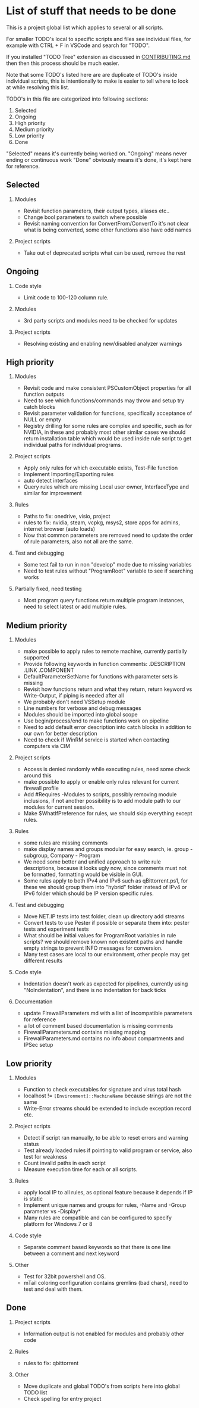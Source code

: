 
# List of stuff that needs to be done

This is a project global list which applies to several or all scripts.

For smaller TODO's local to specific scripts and files see individual files, for example with
CTRL + F in VSCode and search for "TODO".

If you installed "TODO Tree" extension as discussed in
[CONTRIBUTING.md](https://github.com/metablaster/WindowsFirewallRuleset/blob/develop/CONTRIBUTING.md)
then then this process should be much easier.

Note that some TODO's listed here are are duplicate of TODO's inside individual scripts, this is
intentionally to make is easier to tell where to look at while resolving this list.

TODO's in this file are categorized into following sections:

1. Selected
2. Ongoing
3. High priority
4. Medium priority
5. Low priority
6. Done

"Selected" means it's currently being worked on.
"Ongoing" means never ending or continuous work
"Done" obviously means it's done, it's kept here for reference.

## Selected

1. Modules

    - Revisit function parameters, their output types, aliases etc..
    - Change bool parameters to switch where possible
    - Revisit naming convention for ConvertFrom/ConvertTo it's not clear what is being converted,
    some other functions also have odd names

2. Project scripts

    - Take out of deprecated scripts what can be used, remove the rest

## Ongoing

1. Code style

    - Limit code to 100-120 column rule.

2. Modules

    - 3rd party scripts and modules need to be checked for updates

3. Project scripts

    - Resolving existing and enabling new/disabled analyzer warnings

## High priority

1. Modules

    - Revisit code and make consistent PSCustomObject properties for all function outputs
    - Need to see which functions/commands may throw and setup try catch blocks
    - Revisit parameter validation for functions, specifically acceptance of NULL or empty
    - Registry drilling for some rules are complex and specific, such as for NVIDIA,
    in these and probably most other similar cases we should return installation table which
    would be used inside rule script to get individual paths for individual programs.

2. Project scripts

    - Apply only rules for which executable exists, Test-File function
    - Implement Importing/Exporting rules
    - auto detect interfaces
    - Query rules which are missing Local user owner, InterfaceType and similar for improvement

3. Rules

    - Paths to fix: onedrive, visio, project
    - rules to fix: nvidia, steam, vcpkg, msys2, store apps for admins,
    internet browser (auto loads)
    - Now that common parameters are removed need to update the order of rule parameters,
    also not all are the same.

4. Test and debugging

    - Some test fail to run in non "develop" mode due to missing variables
    - Need to test rules without "ProgramRoot" variable to see if searching works

5. Partially fixed, need testing

    - Most program query functions return multiple program instances,
    need to select latest or add multiple rules.

## Medium priority

1. Modules

    - make possible to apply rules to remote machine, currently partially supported
    - Provide following keywords in function comments: .DESCRIPTION .LINK .COMPONENT
    - DefaultParameterSetName for functions with parameter sets is missing
    - Revisit how functions return and what they return, return keyword vs Write-Output,
    if piping is needed after all
    - We probably don't need VSSetup module
    - Line numbers for verbose and debug messages
    - Modules should be imported into global scope
    - Use begin/process/end to make functions work on pipeline
    - Need to add default error description into catch blocks in addition to our own
    for better description
    - Need to check if WinRM service is started when contacting computers via CIM

2. Project scripts

    - Access is denied randomly while executing rules, need some check around this
    - make possible to apply or enable only rules relevant for current firewall profile
    - Add #Requires -Modules to scripts, possibly removing module inclusions, if not
    another possibility is to add module path to our modules for current session.
    - Make $WhatIfPreference for rules, we should skip everything except rules.

3. Rules

    - some rules are missing comments
    - make display names and groups modular for easy search, ie. group - subgroup, Company - Program
    - We need some better and unified approach to write rule descriptions, because it looks ugly
    now, since comments must not be formatted, formatting would be visible in GUI.
    - Some rules apply to both IPv4 and IPv6 such as qBittorrent.ps1, for these we should group them
    into "hybrid" folder instead of IPv4 or IPv6 folder which should be IP version specific rules.

4. Test and debugging

    - Move NET.IP tests into test folder, clean up directory add streams
    - Convert tests to use Pester if possible or separate them into:
    pester tests and experiment tests
    - What should be initial values for ProgramRoot variables in rule scripts? we should remove
    known non existent paths and handle empty strings to prevent INFO messages for conversion.
    - Many test cases are local to our environment, other people may get different results

5. Code style

    - Indentation doesn't work as expected for pipelines, currently using "NoIndentation", and
    there is no indentation for back ticks

6. Documentation

    - update FirewallParameters.md with a list of incompatible parameters for reference
    - a lot of comment based documentation is missing comments
    - FirewallParameters.md contains missing mapping
    - FirewallParameters.md contains no info about compartments and IPSec setup

## Low priority

1. Modules

    - Function to check executables for signature and virus total hash
    - localhost != `[Environment]::MachineName` because strings are not the same
    - Write-Error streams should be extended to include exception record etc.

2. Project scripts

    - Detect if script ran manually, to be able to reset errors and warning status
    - Test already loaded rules if pointing to valid program or service, also test for weakness
    - Count invalid paths in each script
    - Measure execution time for each or all scripts.

3. Rules

    - apply local IP to all rules, as optional feature because it depends if IP is static
    - Implement unique names and groups for rules, -Name and -Group parameter vs -Display*
    - Many rules are compatible and can be configured to specify platform for Windows 7 or 8

4. Code style

    - Separate comment based keywords so that there is one line between a comment and next keyword

5. Other

    - Test for 32bit powershell and OS.
    - mTail coloring configuration contains gremlins (bad chars), need to test and deal with them.

## Done

1. Project scripts

    - Information output is not enabled for modules and probably other code

2. Rules

    - rules to fix: qbittorrent

3. Other

    - Move duplicate and global TODO's from scripts here into global TODO list
    - Check spelling for entry project

